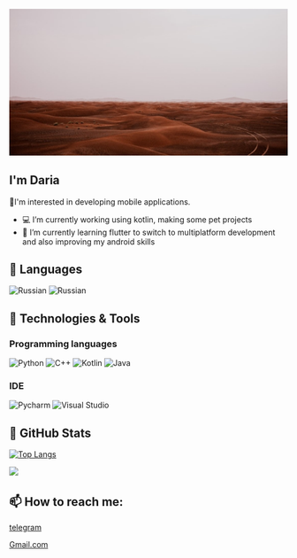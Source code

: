 [![Header](https://raw.githubusercontent.com/ChaoticPost/ChaoticPost/master/PicsArt_07-24-11.15.27.jpg)]()

## I'm Daria
   📍I'm interested in developing mobile applications.

- 💻 I’m currently working using kotlin, making some pet projects
- 🌱 I’m currently learning flutter to switch to multiplatform development and also improving my android skills

## 📝 Languages
<a><img alt="Russian" src="https://img.shields.io/badge/Russian-00A550.svg?logo=Russian&logoColor=white"></a>
<a><img alt="Russian" src="https://img.shields.io/badge/English-00A560.svg?logo=English&logoColor=white"></a>

## 🔧 Technologies & Tools

 ### Programming languages
<a><img alt="Python" src="https://img.shields.io/badge/Python-00A550.svg?logo=python&logoColor=white"></a>
<a><img alt="C++" src="https://img.shields.io/badge/C++-3CAA3C.svg?logo=c%2B%2B&logoColor=white"></a>
<a><img alt="Kotlin" src="https://img.shields.io/badge/Kotlin-008000.svg?logo=kotlin&logoColor=white"></a>
<a><img alt="Java" src="https://img.shields.io/badge/Java-009900.svg?logo=Java&logoColor=white"></a>

### IDE
<a><img alt="Pycharm" src="https://img.shields.io/badge/PyCharm-9ACD32.svg?&logo=pycharm&logoColor=white"></a>
<a><img alt="Visual Studio" src="https://img.shields.io/badge/Visual Studio-5DA130.svg?&logo=visualstudio&logoColor=white"></a>

## &#127919; GitHub Stats

[![Top Langs](https://github-readme-stats.vercel.app/api/top-langs/?username=ChaoticPost&theme=aura_light&langs_count=8&layout=compact)](https://github.com/ChaoticPost/github-readme-stats)

<p>
  <img src = "https://github-readme-stats.vercel.app/api?username=ChaoticPost&show_icons=true&line_height=33&count_private=true">
</p>

## 📫 How to reach me:
[telegram](https://t.me/botay_hard)

[Gmail.com](dariachugunova2003@gmail.com) 

